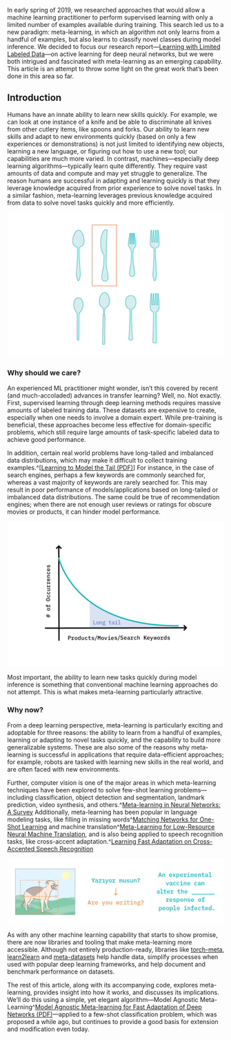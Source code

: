 In early spring of 2019, we researched approaches that would allow a machine learning practitioner to perform supervised learning with only a 
limited number of examples available during training. This search led us to a new paradigm: meta-learning, in which an algorithm not only learns 
from a handful of examples, but also learns to classify novel classes during model inference. We decided to focus our research report—[Learning 
with Limited Labeled Data](https://blog.fastforwardlabs.com/2019/04/02/a-guide-to-learning-with-limited-labeled-data.html)—on active learning for 
deep neural networks, but we were both intrigued and fascinated with meta-learning as an emerging capability. This article is an attempt to throw 
some light on the great work that’s been done in this area so far.

## Introduction

Humans have an innate ability to learn new skills quickly. For example, we can look at one instance of a knife and be able to discriminate all knives from other cutlery items, like spoons and forks. Our ability to learn new skills and adapt to new environments quickly (based on only a few experiences or demonstrations) is not just limited to identifying new objects, learning a new language, or figuring out how to use a new tool;  our capabilities are much more varied. In contrast, machines—especially deep learning algorithms—typically learn quite differently. They require vast amounts of data and compute and may yet struggle to generalize. The reason humans are successful in adapting and learning quickly is that they leverage knowledge acquired from prior experience to solve novel tasks. In a similar fashion, meta-learning leverages previous knowledge acquired from data to solve novel tasks quickly and more efficiently.

![Figure 1: Humans can learn things quickly](figures/ff15-44.png)

### Why should we care?

An experienced ML practitioner might wonder, isn’t this covered by recent (and much-accoladed) advances in transfer learning? Well, no. Not exactly. 
First, supervised learning through deep learning methods requires massive amounts of labeled training data. These datasets are expensive to create, especially when one needs to involve a domain expert. While pre-training is beneficial, these approaches become less effective for domain-specific problems, which still require large amounts of task-specific labeled data to achieve good performance. 

In addition, certain real world problems have long-tailed and imbalanced data distributions, which may make it difficult to collect training 
examples.^[[Learning to Model the Tail (PDF)](https://papers.nips.cc/paper/7278-learning-to-model-the-tail.pdf)] For instance, in the case of 
search engines, perhaps a few keywords are commonly searched for, whereas a vast majority of keywords are rarely searched for. This may result in 
poor performance of models/applications based on long-tailed or imbalanced data distributions. The same could be true of recommendation engines; 
when there are not enough user reviews or ratings for obscure movies or products, it can 
hinder model performance.

![Figure 2: Long-tailed distributions](figures/ff15-45.png)

Most important, the ability to learn new tasks quickly during model inference is something that conventional machine learning approaches do not attempt. This is what makes meta-learning particularly attractive. 

### Why now?

From a deep learning perspective, meta-learning is particularly exciting and adoptable for three reasons: the ability to learn from a handful of examples, learning or adapting to novel tasks quickly, and the capability to build more generalizable systems. These are also some of the reasons why meta-learning is successful in applications that require data-efficient approaches; for example, robots are tasked with learning new skills in the real world, and are often faced with new environments.

Further, computer vision is one of the major areas in which meta-learning techniques have been explored to solve few-shot learning 
problems—including classification, object detection and segmentation, landmark prediction, video synthesis, and others.^[Meta-learning in Neural Networks: A Survey](https://arxiv.org/abs/2004.05439) Additionally, meta-learning has been popular in language modeling tasks, like filling in missing words^[Matching Networks for One-Shot Learning](https://arxiv.org/abs/1606.04080) and machine translation^[Meta-Learning for Low-Resource Neural Machine Translation](https://arxiv.org/abs/1808.08437), and is also being applied to speech recognition tasks, like cross-accent adaptation.^[Learning Fast Adaptation on Cross-Accented Speech Recognition](https://arxiv.org/abs/2003.01901)

![Figure 3: Applications - object detection, machine translation, missing words](figures/ff15-46.png)

As with any other machine learning capability that starts to show promise, there are now libraries and tooling that make meta-learning 
more accessible. Although not entirely production-ready, libraries like [torch-meta](https://github.com/tristandeleu/pytorch-meta), [learn2learn](https://github.com/learnables/learn2learn) and [meta-datasets](https://github.com/google-research/meta-dataset) help handle data, simplify processes when used with popular deep learning frameworks, and help document and benchmark performance on datasets. 

The rest of this article, along with its accompanying code, explores meta-learning, provides insight into how it works, and discusses its 
implications. We’ll do this using a simple, yet elegant algorithm—Model Agnostic Meta-Learning^[Model Agnostic Meta-learning for Fast Adaptation of Deep Networks (PDF)](https://arxiv.org/pdf/1703.03400.pdf)—applied to a few-shot classification problem, which was proposed a while ago, but 
continues to provide a good basis for extension and modification even today. 


